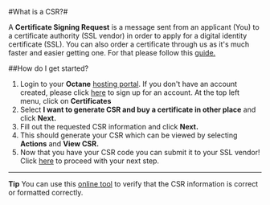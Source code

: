 #What is a CSR?#

A **Certificate Signing Request** is a message sent from an applicant (You) to a certificate authority (SSL vendor) in order to apply for a digital identity certificate (SSL). You can also order a certificate through us as it's much faster and easier getting one. For that please follow this [guide.](https://www.gearhost.com/documentation/order-ssl)

##How do I get started?


1. Login to your **Octane** [hosting portal](https://my.gearhost.com). If you don't have an account created, please click [here](https://my.gearhost.com/account/signup) to sign up for an account. At the top left menu, click on **Certificates**
1. Select **I want to generate CSR and buy a certificate in other place** and click **Next.**
1. Fill out the requested CSR information and click **Next.** 
1. This should generate your CSR which can be viewed by selecting **Actions** and **View CSR.** 
1. Now that you have your CSR code you can submit it to your SSL vendor! Click [here](https://www.gearhost.com/documentation/third-party-csr) to proceed with your next step.

----------
**Tip** You can use this [online tool](https://www.sslshopper.com/csr-decoder.html ) to verify that the CSR information is correct or formatted correctly.